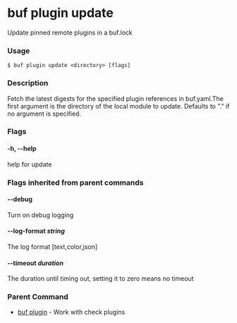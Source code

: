 # buf plugin update

Update pinned remote plugins in a buf.lock

### Usage

```console
$ buf plugin update <directory> [flags]
```

### Description

Fetch the latest digests for the specified plugin references in buf.yaml.The first argument is the directory of the local module to update. Defaults to "." if no argument is specified.

### Flags

#### \-h, --help

help for update

### Flags inherited from parent commands

#### \--debug

Turn on debug logging

#### \--log-format _string_

The log format \[text,color,json\]

#### \--timeout _duration_

The duration until timing out, setting it to zero means no timeout

### Parent Command

- [buf plugin](../) - Work with check plugins
